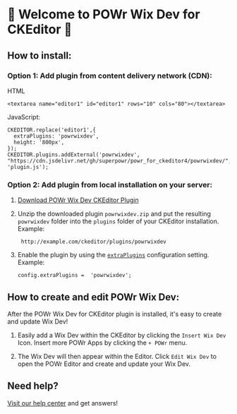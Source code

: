 # 🎉 Welcome to POWr Wix Dev for CKEditor 🎉

## How to install:

### Option 1: Add plugin from content delivery network (CDN):
HTML

    <textarea name="editor1" id="editor1" rows="10" cols="80"></textarea>

JavaScript:

    CKEDITOR.replace('editor1',{
      extraPlugins: 'powrwixdev',
      height: '800px',
    });
    CKEDITOR.plugins.addExternal('powrwixdev', "https://cdn.jsdelivr.net/gh/superpowr/powr_for_ckeditor4/powrwixdev/", 'plugin.js');

### Option 2: Add plugin from local installation on your server:
1.  [Download POWr Wix Dev CKEditor Plugin](https://cdn.jsdelivr.net/gh/superpowr/powr_for_ckeditor4/powrwixdev/powrwixdev.zip)
2. Unzip the downloaded plugin  `powrwixdev.zip`  and put the resulting `powrwixdev` folder into the  `plugins`  folder of your CKEditor installation. Example:

	    http://example.com/ckeditor/plugins/powrwixdev

3.  Enable the plugin by using the  [`extraPlugins`](https://ckeditor.com/docs/ckeditor4/latest/api/CKEDITOR_config.html#cfg-extraPlugins)  configuration setting. Example:

	    config.extraPlugins =  'powrwixdev';



## How to create and edit POWr Wix Dev:

After the POWr Wix Dev for CKEditor plugin is installed, it's easy to create and update Wix Dev!

1. Easily add a Wix Dev within the CKEditor by clicking the `Insert Wix Dev` Icon. Insert more POWr Apps by clicking the `+ POWr` menu.

2. The Wix Dev will then appear within the Editor. Click `Edit Wix Dev` to open the POWr Editor and create and update your Wix Dev.

## Need help?
[Visit our help center](https://www.powr.io/knowledge-base) and get answers!
